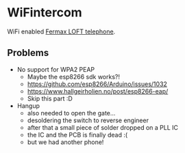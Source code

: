 # WiFintercom

WiFi enabled [Fermax LOFT telephone](http://www.fermax.com/uk/pro/products/FM-6-systems/SF-58-duox/PR-756-duox-basic-loft-telephone.html).

## Problems
- No support for WPA2 PEAP
  - Maybe the esp8266 sdk works?!
  - https://github.com/esp8266/Arduino/issues/1032
  - https://www.hallgeirholien.no/post/esp8266-eap/
  - Skip this part :D
- Hangup
  - also needed to open the gate...
  - desoldering the switch to reverse engineer
  - after that a small piece of solder dropped on a PLL IC
  - the IC and the PCB is finally dead :(
  - but we had another phone!
